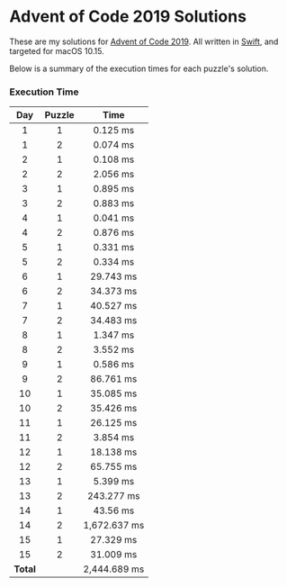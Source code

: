 # Advent of Code 2019 Solutions

These are my solutions for [Advent of Code 2019](https://adventofcode.com/2019). All written in [Swift](https://swift.org), and targeted for macOS 10.15.

Below is a summary of the execution times for each puzzle's solution. 

### Execution Time
| Day | Puzzle | Time |
| :---: | :---: | :---: |
| 1 | 1 | 0.125 ms |
| 1 | 2 | 0.074 ms |
| 2 | 1 | 0.108 ms |
| 2 | 2 | 2.056 ms |
| 3 | 1 | 0.895 ms |
| 3 | 2 | 0.883 ms |
| 4 | 1 | 0.041 ms |
| 4 | 2 | 0.876 ms |
| 5 | 1 | 0.331 ms |
| 5 | 2 | 0.334 ms |
| 6 | 1 | 29.743 ms |
| 6 | 2 | 34.373 ms |
| 7 | 1 | 40.527 ms |
| 7 | 2 | 34.483 ms |
| 8 | 1 | 1.347 ms |
| 8 | 2 | 3.552 ms |
| 9 | 1 | 0.586 ms |
| 9 | 2 | 86.761 ms |
| 10 | 1 | 35.085 ms |
| 10 | 2 | 35.426 ms |
| 11 | 1 | 26.125 ms |
| 11 | 2 | 3.854 ms |
| 12 | 1 | 18.138 ms |
| 12 | 2 | 65.755 ms |
| 13 | 1 | 5.399 ms |
| 13 | 2 | 243.277 ms |
| 14 | 1 | 43.56 ms |
| 14 | 2 | 1,672.637 ms |
| 15 | 1 | 27.329 ms |
| 15 | 2 | 31.009 ms |
| **Total** | | 2,444.689 ms |
